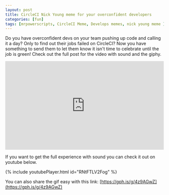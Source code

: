 ```yaml
---
layout: post
title: CircleCI Nick Young meme for your overconfident developers
categories: [fun]
tags: [mrpowerscripts, CircleCI Meme, Develops memes, nick young meme ]
---
```


Do you have overconfident devs on your team pushing up code and calling it a day? Only to find out their jobs failed on CircleCI? Now you have something to send them to let them know it isn't time to celebrate until the job is green! Check out the full post for the video with sound and the giphy.

<div style="width:100%;height:0;padding-bottom:56%;position:relative;"><iframe src="https://giphy.com/embed/vxr7x3PYRSSGdXfTTA" width="100%" height="100%" style="position:absolute" frameBorder="0" class="giphy-embed" allowFullScreen></iframe></div><p></p>

If you want to get the full experience with sound you can check it out on youtube below.

{% include youtubePlayer.html id="RNtFTLV2Fog" %}

You can also share the gif easy with this link: [https://gph.is/g/4z9AGwZ](https://gph.is/g/4z9AGwZ)